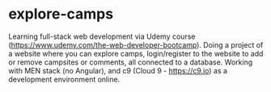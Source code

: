 # explore-camps
Learning full-stack web development via Udemy course (https://www.udemy.com/the-web-developer-bootcamp).
Doing a project of a website where you can explore camps, login/register to the website to add or remove campsites or comments,
all connected to a database.
Working with MEN stack (no Angular), and c9 (Cloud 9 - https://c9.io) as a development environment online.
